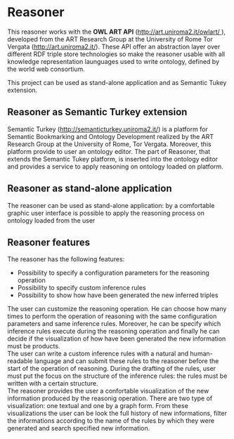<h1>Reasoner</h1>
 
<p>This reasoner  works with  the <b>OWL ART API</b> (<a href="http://art.uniroma2.it/owlart/">http://art.uniroma2.it/owlart/ </a>), developed from the ART Research Group at the University of Rome Tor Vergata (<a href="http://art.uniroma2.it/">http://art.uniroma2.it/</a>). These API offer an abstraction layer over different RDF triple store technologies so make the reasoner usable with all knowledge representation launguages used to write ontology, defined by the world web consortium.<br><p>This project can be used as stand-alone application and as Semantic Tukey extension.</p>
<h2>Reasoner as Semantic Turkey extension</h2>
<p> Semantic Turkey (<a href="http://semanticturkey.uniroma2.it/">http://semanticturkey.uniroma2.it/</a>) is a platform for Semantic Bookmarking and Ontology Development realized by the ART Research Group at the University of Rome, Tor Vergata. 
Moreover, this platform provide to user an ontology editor. The part of Reasoner, that extends the Semantic Tukey platform, is inserted into the ontology editor  and provides a service to apply reasoning on ontology loaded on platform. </p>
<h2>Reasoner as stand-alone application</h2>
<p>The reasoner can be used as stand-alone application: by a comfortable graphic user interface is possible to apply the reasoning process on ontology loaded from the user</p>
<h2>Reasoner features</h2>
<p> The reasoner has the following features: 
<ul>
 <li> Possibility to specify a configuration parameters for the reasoning operation</li>
 <li> Possibility to specify  custom inference rules </li>
 <li> Possibility to show how have been generated the new inferred triples  </li>
 </ul>
The user can customize the reasoning operation. He can choose how many times to perform the operation of reasoning with the same configuration parameters and same inference rules. 
Moreover, he can be specify which inference rules execute during the reasoning operation and finally he can decide if the visualization of how have been generated the new information must be products.<br>
The user can write a custom inference rules with a natural and human-readable language and can submit these rules to the reasoner before the start of the operation of reasoning.
During the drafting of the rules, user must put the focus on the structure of the inference rules: the rules  must be written with a certain structure.<br>The reasoner provides the user a confortable visualization of the new information produced by the reasonig operation. There are two type of visualization: one textual
and one by a graph form. From these visualizations the user can be look the full history of new informations, filter the informations according to the name of the rules by which they were generated and search  specified new information. 
